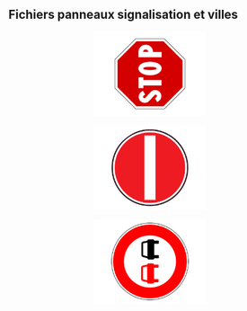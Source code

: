 ## Fichiers panneaux signalisation et villes

<p align="center"> 
  <img src="./stop.png" width="200"> 
<p/>

<p align="center"> 
  <img src="./sens interdit.png" width="200"> 
<p/>

<p align="center"> 
  <img src="./depassement.png" width="200"> 
<p/>

